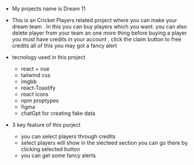 - My projects name is Dream 11

- This is an Cricket Players related project where you can make your dream team . In this you can buy players which you want.
you can also delete player from your team an one more thing before buying a player you must have credits in your account ,
click the claim button to free credits 
all of this you may got a fancy alert

- tecnology used in this project 
  - react + vue 
  - tailwind css
  - imgbb
  - react-Toastify
  - react icons
  - npm proptypes
  - figma
  - chatGpt for creating fake data 

- 3 key feature of this porject
  - you can select players through credits
  - select players will show in the slecteed section you can    go there by clicking selected button
  - you can get some fancy alerts


